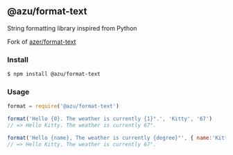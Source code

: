 ## @azu/format-text

String formatting library inspired from Python

Fork of [azer/format-text](https://github.com/azer/format-text "azer/format-text: String formatting library inspired from Python")

### Install

```bash
$ npm install @azu/format-text
```

### Usage

```js
format = require('@azu/format-text')

format('Hello {0}. The weather is currently {1}°.', 'Kitty', '67')
// => Hello Kitty. The weather is currently 67°.

format('Hello {name}, The weather is currently {degree}°', { name:'Kitty', degree: 67 })
// => Hello Kitty. The weather is currently 67°.
```